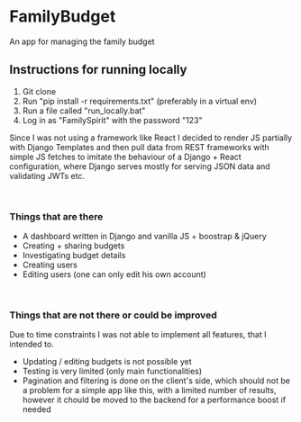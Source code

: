 # FamilyBudget

An app for managing the family budget


<h2>Instructions for running locally</h2>
<ol style="bullet-style: none;">
  <li>Git clone</li>
  <li>Run "pip install -r requirements.txt" (preferably in a virtual env)</li>
  <li>Run a file called "run_locally.bat"</li>
  <li>Log in as "FamilySpirit" with the password "123"</li>
</ol>
<p>Since I was not using a framework like React I decided to render JS partially with Django Templates and then pull data from REST frameworks with simple JS fetches
to imitate the behaviour of a Django + React configuration, where Django serves mostly for serving JSON data and validating JWTs etc.</p>
<br>
<h3>Things that are there</h3>

<ul>
  <li>A dashboard written in Django and vanilla JS + boostrap & jQuery</li>
  <li>Creating + sharing budgets</li>
  <li>Investigating budget details</li>
  <li>Creating users</li>
  <li>Editing users (one can only edit his own account)</li>
</ul>
<br>
<h3>Things that are not there or could be improved</h3>
<p>Due to time constraints I was not able to implement all features, that I intended to.</p>
<ul>
  <li>Updating / editing budgets is not possible yet</li>
  <li>Testing is very limited (only main functionalities)</li>
  <li>Pagination and filtering is done on the client's side, which should not be a problem for a simple app like this, with a limited number of results, however it chould be moved to the backend for a performance boost if needed</li>
</ul>
